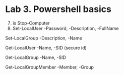 # Lab 3. Powershell basics

7. is Stop-Computer
8. Set-LocalUser -Password, -Description, -FullName

Set-LocalGroup -Description, -Name

Get-LocalUser -Name, -SID (secure id)

Get-LocalGroup -Name, -SID

Get-LocalGroupMember -Member, -Group
